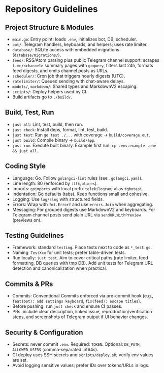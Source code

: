 # Repository Guidelines

## Project Structure & Modules
- `main.go`: Entry point; loads `.env`, initializes bot, DB, scheduler.
- `bot/`: Telegram handlers, keyboards, and helpers; uses rate limiter.
- `database/`: SQLite access with embedded migrations (`database/migrations/`).
- `feed/`: RSS/Atom parsing plus public Telegram channel support:
  scrapes `t.me/<channel>` summary pages with `goquery`, filters last 24h,
  formats feed digests, and emits channel posts as URLs.
- `scheduler/`: Cron job that triggers hourly digests (UTC).
- `ratelimiter/`: Queued sending with chat-aware delays.
- `models/`, `markdown/`: Shared types and MarkdownV2 escaping.
- `scripts/`: Deploy helpers used by CI.
- Build artifacts go to `./build/`.

## Build, Test, Run
- `just all`: Lint, test, build, then run.
- `just check`: Install deps, format, lint, test, build.
- `just test`: Run `go test ./...` with coverage → `build/coverage.out`.
- `just build`: Compile binary → `build/app`.
- `just run`: Execute built binary.
Example first run: `cp .env.example .env && just all`.

## Coding Style
- Language: Go. Follow `golangci-lint` rules (see `.golangci.yaml`).
- Line length: 80 (enforced by `lll`/`golines`).
- Imports: `goimports` with local prefix `telekilogram`; alias `tgbotapi`.
- Indentation: Go defaults (tabs). Keep functions small and cohesive.
- Logging: Use `log/slog` with structured fields.
- Errors: Wrap with `fmt.Errorf` and use `errors.Join` when aggregating.
- Messaging: For grouped digests use MarkdownV2 and keyboards.
  For Telegram channel posts send plain URL via `sendURLWithPreview` (previews on).

## Testing Guidelines
- Framework: standard `testing`. Place tests next to code as `*_test.go`.
- Naming: `TestXxx` for unit tests; prefer table-driven tests.
- Run locally: `just test`. Aim to cover critical paths (rate limiter, feed
  formatting, DB queries with tmp DB). Add unit tests for Telegram URL detection
  and canonicalization when practical.

## Commits & PRs
- Commits: Conventional Commits enforced via pre-commit hook
  (e.g., `feat(bot): add settings keyboard`, `fix(feed): escape titles`).
- Before pushing: run `just check` and ensure CI passes.
- PRs: include clear description, linked issue, reproduction/verification
  steps, and screenshots of Telegram output if UI behavior changes.

## Security & Configuration
- Secrets: never commit `.env`. Required: `TOKEN`. Optional: `DB_PATH`,
  `ALLOWED_USERS` (comma-separated int64s).
- CI deploy uses SSH secrets and `scripts/deploy.sh`; verify env values are set.
- Avoid logging sensitive values; prefer IDs over tokens/URLs in logs.
